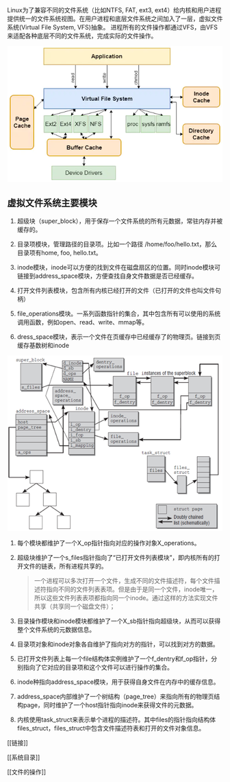 Linux为了兼容不同的文件系统（比如NTFS, FAT, ext3, ext4）给内核和用户进程提供统一的文件系统视图。在用户进程和底层文件系统之间加入了一层，虚拟文件系统(Virtual File System, VFS)抽象。
进程所有的文件操作都通过VFS，由VFS来适配各种底层不同的文件系统，完成实际的文件操作。

![img](assets/11058170-9c0cc72c246aa90c.png)

## 虚拟文件系统主要模块

1. 超级块（super_block），用于保存一个文件系统的所有元数据，常驻内存并被缓存的。

2. 目录项模块，管理路径的目录项。比如一个路径 /home/foo/hello.txt，那么目录项有home, foo, hello.txt。

3. inode模块，inode可以方便的找到文件在磁盘扇区的位置。同时inode模块可链接到address_space模块，方便查找自身文件数据是否已经缓存。

4. 打开文件列表模块，包含所有内核已经打开的文件（已打开的文件也叫文件句柄）

5. file_operations模块。一系列函数指针的集合，其中包含所有可以使用的系统调用函数，例如open、read、write、mmap等。

6. dress_space模块，表示一个文件在页缓存中已经缓存了的物理页。链接到页缓存基数树和inode

![img](assets/182243246417966.png)

1. 每个模块都维护了一个X_op指针指向对应的操作对象X_operations。

2. 超级块维护了一个s_files指针指向了“已打开文件列表模块”，即内核所有的打开文件的链表，所有进程共享的。

   > 一个进程可以多次打开一个文件，生成不同的文件描述符，每个文件描述符指向不同的文件列表表项。但是由于是同一个文件，inode唯一，所以这些文件列表表项都指向同一个inode。通过这样的方法实现文件共享（共享同一个磁盘文件）；

3. 目录操作模块和inode模块都维护了一个X_sb指针指向超级块，从而可以获得整个文件系统的元数据信息。

4. 目录项对象和inode对象各自维护了指向对方的指针，可以找到对方的数据。

5. 已打开文件列表上每一个file结构体实例维护了一个f_dentry和f_op指针，分别指向了它对应的目录项和这个文件可以进行操作的集合。

6. inode种指向address_space模块，用于获得自身文件在内存中的缓存信息。

7. address_space内部维护了一个树结构（page_tree）来指向所有的物理页结构page，同时维护了一个host指针指向inode来获得文件的元数据。

8. 内核使用task_struct来表示单个进程的描述符。其中files的指针指向结构体files_struct，files_struct中包含文件描述符表和打开的文件对象信息。



[[链接]]

[[系统目录]]

[[文件的操作]]

